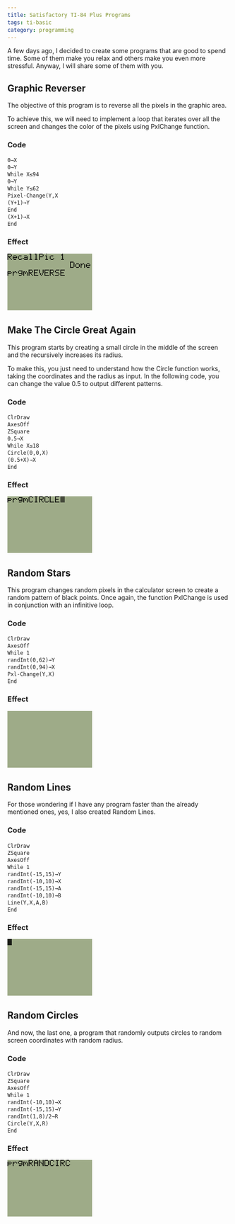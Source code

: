 ```yaml
---
title: Satisfactory TI-84 Plus Programs
tags: ti-basic
category: programming
---
```


A few days ago, I decided to create some programs that are good to spend time. Some of them make you relax and others make you even more stressful. Anyway, I will share some of them with you.

## Graphic Reverser

The objective of this program is to reverse all the pixels in the graphic area.

To achieve this, we will need to implement a loop that iterates over all the screen and changes the color of the pixels using PxlChange function.

### Code

```
0→X
0→Y
While X≤94
0→Y
While Y≤62
Pixel-Change(Y,X
(Y+1)→Y
End
(X+1)→X
End
```

### Effect

![Output](/images/reverse_fast.gif)

## Make The Circle Great Again

This program starts by creating a small circle in the middle of the screen and the recursively increases its radius.

To make this, you just need to understand how the Circle function works, taking the coordinates and the radius as input. In the following code, you can change the value 0.5 to output different patterns.

### Code

```
ClrDraw
AxesOff
ZSquare
0.5→X
While X≤18
Circle(0,0,X)
(0.5+X)→X
End
```

### Effect

![Output](/images/circle_fast.gif)

## Random Stars

This program changes random pixels in the calculator screen to create a random pattern of black points. Once again, the function PxlChange is used in conjunction with an infinitive loop.

### Code

```
ClrDraw
AxesOff
While 1
randInt(0,62)→Y
randInt(0,94)→X
Pxl-Change(Y,X)
End
```

### Effect

![Output](/images/stars_fast.gif)

## Random Lines

For those wondering if I have any program faster than the already mentioned ones, yes, I also created Random Lines.

### Code

```
ClrDraw
ZSquare
AxesOff
While 1
randInt(-­15,15)→Y
randInt(-­10,10)→X
randInt(-­15,15)→A
randInt(-­10,10)→B
Line(Y,X,A,B)
End
```

### Effect

![Output](/images/lines_fast.gif)

## Random Circles

And now, the last one, a program that randomly outputs circles to random screen coordinates with random radius.

### Code

```
ClrDraw
ZSquare
AxesOff
While 1
randInt(­-10,10)→X
randInt(­-15,15)→Y
randInt(1,8)/2→R
Circle(Y,X,R)
End
```

### Effect

![Output](/images/rand_circle_fast.gif)